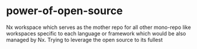 # power-of-open-source
Nx workspace which serves as the mother repo for all other mono-repo like workspaces specific to each language or framework which would be also managed by Nx. Trying to leverage the open source to its fullest
